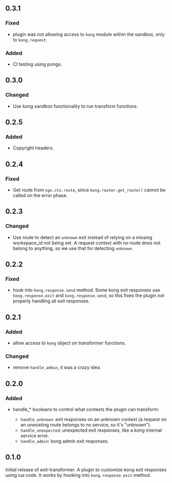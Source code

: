 ## 0.3.1

### Fixed

- plugin was not allowing access to `kong` module within the sandbox, only
to `kong.request`.


### Added

- CI testing using pongo.

## 0.3.0

### Changed

- Use kong sandbox functionality to run transform functions.

## 0.2.5

### Added

- Copyright headers.

## 0.2.4

### Fixed

- Get route from `ngx.ctx.route`, since `kong.router.get_route()` cannot be
called on the error phase.

## 0.2.3

### Changed

- Use route to detect an `unknown` exit instead of relying on a missing
workspace_id not being set. A request context with no route does not belong to
anything, so we use that for detecting `unknown`.

## 0.2.2

### Fixed

- hook into `kong.response.send` method. Some kong exit responses use
`kong.response.exit` and `kong.response.send`, so this fixes the plugin not
properly handling all exit responses.


## 0.2.1

### Added

- allow access to `kong` object on transformer functions.

### Changed

- remove `handle_admin`, it was a crazy idea.

## 0.2.0

### Added

- handle_* booleans to control what contexts the plugin can transform:

  * `handle_unknown`: exit responses on an unknown context (a request on an
  unexisting route belongs to no service, so it's "unknown").
  * `handle_unexpected`: unexpected exit responses, like a kong internal
  service error.
  * `handle_admin`: kong admin exit responses.

## 0.1.0

Initial release of exit-transformer. A plugin to customize kong exit responses
using lua code. It works by hooking into `kong.response.exit` method.
